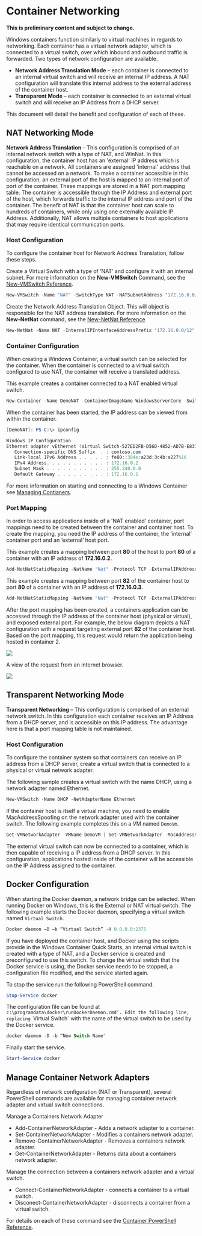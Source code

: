 # Container Networking

**This is preliminary content and subject to change.** 

Windows containers function similarly to virtual machines in regards to networking. Each container has a virtual network adapter, which is connected to a virtual switch, over which inbound and outbound traffic is forwarded. Two types of network configuration are available.

- **Network Address Translation Mode** – each container is connected to an internal virtual switch and will receive an internal IP address. A NAT configuration will translate this internal address to the external address of the container host.
- **Transparent Mode** – each container is connected to an external virtual switch and will receive an IP Address from a DHCP server.

This document will detail the benefit and configuration of each of these.

## NAT Networking Mode

**Network Address Translation** – This configuration is comprised of an internal network switch with a type of NAT, and WinNat. In this configuration, the container host has an 'external' IP address which is reachable on a network. All containers are assigned 'internal' address that cannot be accessed on a network. To make a container accessible in this configuration, an external port of the host is mapped to an internal port of port of the container. These mappings are stored in a NAT port mapping table. The container is accessible through the IP Address and external port of the host, which forwards traffic to the internal IP address and port of the container. The benefit of NAT is that the container host can scale to hundreds of containers, while only using one externally available IP Address. Additionally, NAT allows multiple containers to host applications that may require identical communication ports.

### Host Configuration

To configure the container host for Network Address Translation, follow these steps.

Create a Virtual Switch with a type of ‘NAT’ and configure it with an internal subnet. For more information on the **New-VMSwitch** Command, see the [New-VMSwitch Reference](https://technet.microsoft.com/en-us/library/hh848455.aspx).

```powershell
New-VMSwitch -Name "NAT" -SwitchType NAT -NATSubnetAddress "172.16.0.0/12"
```
Create the Network Address Translation Object. This will object is responsible for the NAT address translation. For more information on the **New-NetNat** command, see the [New-NetNat Reference](https://technet.microsoft.com/en-us/library/dn283361.aspx)

```powershell
New-NetNat -Name NAT -InternalIPInterfaceAddressPrefix "172.16.0.0/12" 
```

### Container Configuration 

When creating a Windows Container, a virtual switch can be selected for the container. When the container is connected to a virtual switch configured to use NAT, the container will receive a translated address.

This example creates a container connected to a NAT enabled virtual switch.

```powershell
New-Container -Name DemoNAT -ContainerImageName WindowsServerCore -SwitchName "NAT"
```

When the container has been started, the IP address can be viewed from within the container.

```powershell
[DemoNAT]: PS C:\> ipconfig

Windows IP Configuration
Ethernet adapter vEthernet (Virtual Switch-527ED2FB-D56D-4852-AD7B-E83732A032F5-0):
   Connection-specific DNS Suffix  . : contoso.com
   Link-local IPv6 Address . . . . . : fe80::384e:a23d:3c4b:a227%16
   IPv4 Address. . . . . . . . . . . : 172.16.0.2
   Subnet Mask . . . . . . . . . . . : 255.240.0.0
   Default Gateway . . . . . . . . . : 172.16.0.1
```

For more information on starting and connecting to a Windows Container see [Managing Contianers](./manage_containers.md).

### Port Mapping

In order to access applications inside of a 'NAT enabled' container, port mappings need to be created between the container and container host. To create the mapping, you need the IP address of the container, the ‘internal’ container port and an ‘external’ host port.

This example creates a mapping between port **80** of the host to port **80** of a container with an IP address of **172.16.0.2**.

```powershell
Add-NetNatStaticMapping -NatName "Nat" -Protocol TCP -ExternalIPAddress 0.0.0.0 -InternalIPAddress 172.16.0.2 -InternalPort 80 -ExternalPort 80
```

This example creates a mapping between port **82** of the container host to port **80** of a container with an IP address of **172.16.0.3**.

```powershell
Add-NetNatStaticMapping -NatName "Nat" -Protocol TCP -ExternalIPAddress 0.0.0.0 -InternalIPAddress 172.16.0.3 -InternalPort 80 -ExternalPort 82
```
After the port mapping has been created, a containers application can be accessed through the IP address of the container host (physical or virtual), and exposed external port. For example, the below diagram depicts a NAT configuration with a request targeting external port **82** of the container host. Based on the port mapping, this request would return the application being hosted in container 2.

![](./media/nat1.png)

A view of the request from an internet browser.

![](./media/portmapping.png)

## Transparent Networking Mode

**Transparent Networking** – This configuration is comprised of an external network switch. In this configuration each container receives an IP Address from a DHCP server, and is accessible on this IP address. The advantage here is that a port mapping table is not maintained.

### Host Configuration

To configure the container system so that containers can receive an IP address from a DHCP server, create a virtual switch that is connected to a physical or virtual network adapter.

The following sample creates a virtual switch with the name DHCP, using a network adapter named Ethernet.

```powershell
New-VMSwitch -Name DHCP -NetAdapterName Ethernet
```

If the container host is itself a virtual machine, you need to enable MacAddressSpoofing on the network adapter used with the container switch. The following example completes this on a VM named `DemoVm`.

```powershell
Get-VMNetworkAdapter -VMName DemoVM | Set-VMNetworkAdapter -MacAddressSpoofing On
```
The external virtual switch can now be connected to a container, which is then capable of receiving a IP address from a DHCP server. In this configuration, applications hosted inside of the container will be accessible on the IP Address assigned to the container.

## Docker Configuration

When starting the Docker daemon, a network bridge can be selected. When running Docker on Windows, this is the External or NAT virtual switch. The following example starts the Docker daemon, specifying a virtual switch named `Virtual Switch`.

```powershell
Docker daemon –D –b “Virtual Switch” -H 0.0.0.0:2375
```

If you have deployed the container host, and Docker using the scripts provide in the Windows Container Quick Starts, an internal virtual switch is created with a type of NAT, and a Docker service is created and preconfigured to use this switch. To change the virtual switch that the Docker service is using, the Docker service needs to be stopped, a configuration file modified, and the service started again.

To stop the service run the following PowerShell command.

```powershell
Stop-Service docker
```

The configuration file can be found at `c:\programdata\docker\runDockerDaemon.cmd’. Edit the following line, replacing `Virtual Switch` with the name of the virtual switch to be used by the Docker service.

```powershell
docker daemon -D -b “New Switch Name"
```
Finally start the service.

```powershell
Start-Service docker
```

## Manage Container Network Adapters

Regardless of network configuration (NAT or Transparent), several PowerShell commands are available for managing container network adapter and virtual switch connections.

Manage a Containers Network Adapter

- Add-ContainerNetworkAdapter - Adds a network adapter to a container.
- Set-ContainerNetworkAdapter - Modifies a containers network adapter.
- Remove-ContainerNetworkAdapter - Removes a containers network adapter.
- Get-ContainerNetworkAdapter - Returns data about a containers network adapter.

Manage the connection between a containers network adapter and a virtual switch.

- Connect-ContainerNetworkAdapter - connects a container to a virtual switch.
- Disconect-ContainerNetworkAdapter - disconnects a container from a virtual switch.

For details on each of these command see the [Container PowerShell Reference]( https://technet.microsoft.com/en-us/library/mt433069.aspx).
